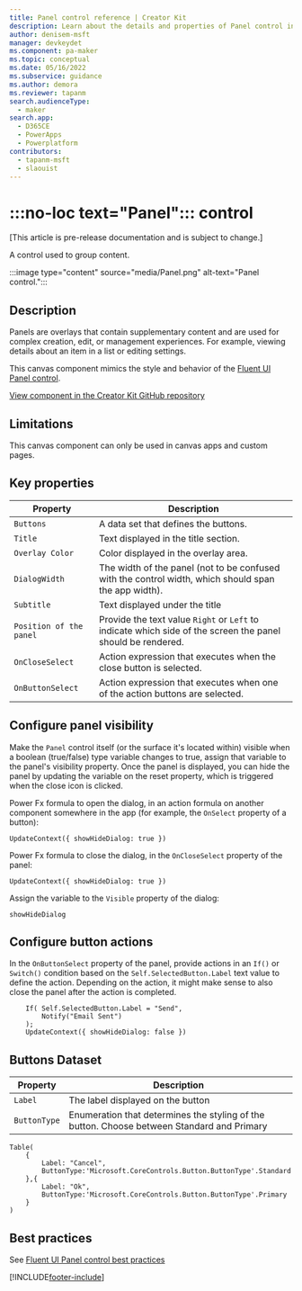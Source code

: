 ```yaml
---
title: Panel control reference | Creator Kit
description: Learn about the details and properties of Panel control in the Creator Kit.
author: denisem-msft
manager: devkeydet
ms.component: pa-maker
ms.topic: conceptual
ms.date: 05/16/2022
ms.subservice: guidance
ms.author: demora
ms.reviewer: tapanm
search.audienceType: 
  - maker
search.app: 
  - D365CE
  - PowerApps
  - Powerplatform
contributors:
  - tapanm-msft
  - slaouist
---
```

# :::no-loc text="Panel"::: control

[This article is pre-release documentation and is subject to change.]

A control used to group content.

:::image type="content" source="media/Panel.png" alt-text="Panel control.":::

## Description

Panels are overlays that contain supplementary content and are used for complex creation, edit, or management experiences. For example, viewing details about an item in a list or editing settings.

This canvas component mimics the style and behavior of the [Fluent UI Panel control](https://developer.microsoft.com/fluentui#/controls/web/Panel).

[View component in the Creator Kit GitHub repository](https://github.com/microsoft/powercat-creator-kit/tree/main/CreatorKitCore/SolutionPackage/CanvasApps/cat_powercatcomponentlibrary_0be3a_DocumentUri_msapp_src)

## Limitations

This canvas component can only be used in canvas apps and custom pages.

## Key properties

| Property | Description |
| -------- | ----------- |
| `Buttons` | A data set that defines the buttons. |
| `Title` | Text displayed in the title section. |
| `Overlay Color` | Color displayed in the overlay area. |
| `DialogWidth` | The width of the panel (not to be confused with the control width, which should span the app width). |
| `Subtitle` | Text displayed under the title |
| `Position of the panel` | Provide the text value `Right` or `Left` to indicate which side of the screen the panel should be rendered. |
| `OnCloseSelect` | Action expression that executes when the close button is selected. |
| `OnButtonSelect` | Action expression that executes when one of the action buttons are selected. |

## Configure panel visibility

Make the `Panel` control itself (or the surface it's located within) visible when a boolean (true/false) type variable changes to true, assign that variable to the panel's visibility property. Once the panel is displayed, you can hide the panel by updating the variable on the reset property, which is triggered when the close icon is clicked.

Power Fx formula to open the dialog, in an action formula on another component somewhere in the app (for example, the `OnSelect` property of a button):

```powerapps-dot
UpdateContext({ showHideDialog: true })
```

Power Fx formula to close the dialog, in the `OnCloseSelect` property of the panel:

```powerapps-dot
UpdateContext({ showHideDialog: true })
```

Assign the variable to the `Visible` property of the dialog:

```powerapps-dot
showHideDialog
```

## Configure button actions

In the `OnButtonSelect` property of the panel, provide actions in an `If()` or `Switch()` condition based on the `Self.SelectedButton.Label` text value to define the action. Depending on the action, it might make sense to also close the panel after the action is completed.

```powerapps-dot
    If( Self.SelectedButton.Label = "Send", 
        Notify("Email Sent")
    );
    UpdateContext({ showHideDialog: false })
```

## Buttons Dataset

| Property | Description |
| -------- | ----------- |
| `Label` | The label displayed on the button |
| `ButtonType` | Enumeration that determines the styling of the button. Choose between Standard and Primary |

```powerapps-dot
Table(
    {
        Label: "Cancel", 
        ButtonType:'Microsoft.CoreControls.Button.ButtonType'.Standard 
    },{
        Label: "Ok", 
        ButtonType:'Microsoft.CoreControls.Button.ButtonType'.Primary
    }
)
```

## Best practices

See [Fluent UI Panel control best practices](https://developer.microsoft.com/fluentui#/controls/web/Panel)

[!INCLUDE[footer-include](../../includes/footer-banner.md)]
